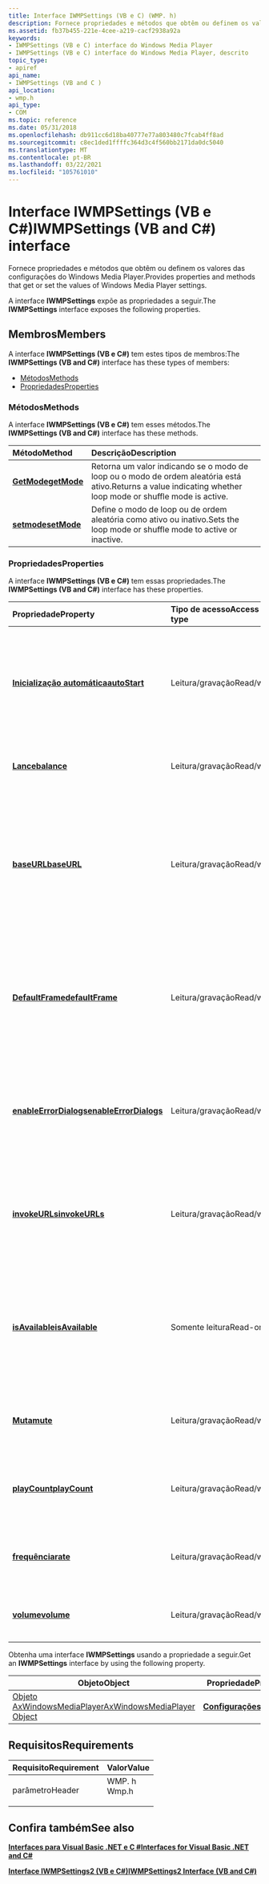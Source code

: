 ```yaml
---
title: Interface IWMPSettings (VB e C) (WMP. h)
description: Fornece propriedades e métodos que obtêm ou definem os valores das configurações do Windows Media Player. A interface IWMPSettings expõe as propriedades a seguir.
ms.assetid: fb37b455-221e-4cee-a219-cacf2938a92a
keywords:
- IWMPSettings (VB e C) interface do Windows Media Player
- IWMPSettings (VB e C) interface do Windows Media Player, descrito
topic_type:
- apiref
api_name:
- IWMPSettings (VB and C )
api_location:
- wmp.h
api_type:
- COM
ms.topic: reference
ms.date: 05/31/2018
ms.openlocfilehash: db911cc6d18ba40777e77a803480c7fcab4ff8ad
ms.sourcegitcommit: c8ec1ded1ffffc364d3c4f560bb2171da0dc5040
ms.translationtype: MT
ms.contentlocale: pt-BR
ms.lasthandoff: 03/22/2021
ms.locfileid: "105761010"
---
```

# <a name="iwmpsettings-vb-and-c-interface"></a><span data-ttu-id="74eb8-105">Interface IWMPSettings (VB e C#)</span><span class="sxs-lookup"><span data-stu-id="74eb8-105">IWMPSettings (VB and C#) interface</span></span>

<span data-ttu-id="74eb8-106">Fornece propriedades e métodos que obtêm ou definem os valores das configurações do Windows Media Player.</span><span class="sxs-lookup"><span data-stu-id="74eb8-106">Provides properties and methods that get or set the values of Windows Media Player settings.</span></span>

<span data-ttu-id="74eb8-107">A interface **IWMPSettings** expõe as propriedades a seguir.</span><span class="sxs-lookup"><span data-stu-id="74eb8-107">The **IWMPSettings** interface exposes the following properties.</span></span>

## <a name="members"></a><span data-ttu-id="74eb8-108">Membros</span><span class="sxs-lookup"><span data-stu-id="74eb8-108">Members</span></span>

<span data-ttu-id="74eb8-109">A interface **IWMPSettings (VB e C#)** tem estes tipos de membros:</span><span class="sxs-lookup"><span data-stu-id="74eb8-109">The **IWMPSettings (VB and C#)** interface has these types of members:</span></span>

-   [<span data-ttu-id="74eb8-110">Métodos</span><span class="sxs-lookup"><span data-stu-id="74eb8-110">Methods</span></span>](#methods)
-   [<span data-ttu-id="74eb8-111">Propriedades</span><span class="sxs-lookup"><span data-stu-id="74eb8-111">Properties</span></span>](#properties)

### <a name="methods"></a><span data-ttu-id="74eb8-112">Métodos</span><span class="sxs-lookup"><span data-stu-id="74eb8-112">Methods</span></span>

<span data-ttu-id="74eb8-113">A interface **IWMPSettings (VB e C#)** tem esses métodos.</span><span class="sxs-lookup"><span data-stu-id="74eb8-113">The **IWMPSettings (VB and C#)** interface has these methods.</span></span>



| <span data-ttu-id="74eb8-114">Método</span><span class="sxs-lookup"><span data-stu-id="74eb8-114">Method</span></span>                                                               | <span data-ttu-id="74eb8-115">Descrição</span><span class="sxs-lookup"><span data-stu-id="74eb8-115">Description</span></span>                                                                        |
|:---------------------------------------------------------------------|:-----------------------------------------------------------------------------------|
| [<span data-ttu-id="74eb8-116">**GetMode**</span><span class="sxs-lookup"><span data-stu-id="74eb8-116">**getMode**</span></span>](wmplibiwmpsettings-iwmpsettings-getmode--vb-and-c.md) | <span data-ttu-id="74eb8-117">Retorna um valor indicando se o modo de loop ou o modo de ordem aleatória está ativo.</span><span class="sxs-lookup"><span data-stu-id="74eb8-117">Returns a value indicating whether loop mode or shuffle mode is active.</span></span><br/> |
| [<span data-ttu-id="74eb8-118">**setmode**</span><span class="sxs-lookup"><span data-stu-id="74eb8-118">**setMode**</span></span>](wmplibiwmpsettings-iwmpsettings-setmode--vb-and-c.md) | <span data-ttu-id="74eb8-119">Define o modo de loop ou de ordem aleatória como ativo ou inativo.</span><span class="sxs-lookup"><span data-stu-id="74eb8-119">Sets the loop mode or shuffle mode to active or inactive.</span></span><br/>               |



 

### <a name="properties"></a><span data-ttu-id="74eb8-120">Propriedades</span><span class="sxs-lookup"><span data-stu-id="74eb8-120">Properties</span></span>

<span data-ttu-id="74eb8-121">A interface **IWMPSettings (VB e C#)** tem essas propriedades.</span><span class="sxs-lookup"><span data-stu-id="74eb8-121">The **IWMPSettings (VB and C#)** interface has these properties.</span></span>



| <span data-ttu-id="74eb8-122">Propriedade</span><span class="sxs-lookup"><span data-stu-id="74eb8-122">Property</span></span>                                                                                              | <span data-ttu-id="74eb8-123">Tipo de acesso</span><span class="sxs-lookup"><span data-stu-id="74eb8-123">Access type</span></span>           | <span data-ttu-id="74eb8-124">Descrição</span><span class="sxs-lookup"><span data-stu-id="74eb8-124">Description</span></span>                                                                                                                                  |
|:------------------------------------------------------------------------------------------------------|:----------------------|:---------------------------------------------------------------------------------------------------------------------------------------------|
| [<span data-ttu-id="74eb8-125">**Inicialização automática**</span><span class="sxs-lookup"><span data-stu-id="74eb8-125">**autoStart**</span></span>](wmplibiwmpsettings-iwmpsettings-autostart--vb-and-c.md)<br/>                   | <span data-ttu-id="74eb8-126">Leitura/gravação</span><span class="sxs-lookup"><span data-stu-id="74eb8-126">Read/write</span></span><br/> | <span data-ttu-id="74eb8-127">Obtém ou define um valor que indica se o item de mídia atual começa a ser reproduzido automaticamente.</span><span class="sxs-lookup"><span data-stu-id="74eb8-127">Gets or sets a value indicating whether the current media item begins playing automatically.</span></span> <br/>                                     |
| [<span data-ttu-id="74eb8-128">**Lance**</span><span class="sxs-lookup"><span data-stu-id="74eb8-128">**balance**</span></span>](wmplibiwmpsettings-iwmpsettings-balance--vb-and-c.md)<br/>                       | <span data-ttu-id="74eb8-129">Leitura/gravação</span><span class="sxs-lookup"><span data-stu-id="74eb8-129">Read/write</span></span><br/> | <span data-ttu-id="74eb8-130">Obtém ou define o saldo do estéreo atual.</span><span class="sxs-lookup"><span data-stu-id="74eb8-130">Gets or sets the current stereo balance.</span></span><br/>                                                                                          |
| [<span data-ttu-id="74eb8-131">**baseURL**</span><span class="sxs-lookup"><span data-stu-id="74eb8-131">**baseURL**</span></span>](wmplibiwmpsettings-iwmpsettings-baseurl--vb-and-c.md)<br/>                       | <span data-ttu-id="74eb8-132">Leitura/gravação</span><span class="sxs-lookup"><span data-stu-id="74eb8-132">Read/write</span></span><br/> | <span data-ttu-id="74eb8-133">Obtém ou define a URL base usada para resolução de caminho relativo com comandos de script de URL inseridos no conteúdo de mídia digital.</span><span class="sxs-lookup"><span data-stu-id="74eb8-133">Gets or sets the base URL used for relative path resolution with URL script commands that are embedded in digital media content.</span></span> <br/> |
| [<span data-ttu-id="74eb8-134">**DefaultFrame**</span><span class="sxs-lookup"><span data-stu-id="74eb8-134">**defaultFrame**</span></span>](wmplibiwmpsettings-iwmpsettings-defaultframe--vb-and-c.md)<br/>             | <span data-ttu-id="74eb8-135">Leitura/gravação</span><span class="sxs-lookup"><span data-stu-id="74eb8-135">Read/write</span></span><br/> | <span data-ttu-id="74eb8-136">Obtém ou define o nome do quadro usado para exibir uma URL recebida em um evento **scriptCommand** .</span><span class="sxs-lookup"><span data-stu-id="74eb8-136">Gets or sets the name of the frame used to display a URL that is received in a **scriptCommand** event.</span></span> <br/>                          |
| [<span data-ttu-id="74eb8-137">**enableErrorDialogs**</span><span class="sxs-lookup"><span data-stu-id="74eb8-137">**enableErrorDialogs**</span></span>](wmplibiwmpsettings-iwmpsettings-enableerrordialogs--vb-and-c.md)<br/> | <span data-ttu-id="74eb8-138">Leitura/gravação</span><span class="sxs-lookup"><span data-stu-id="74eb8-138">Read/write</span></span><br/> | <span data-ttu-id="74eb8-139">Obtém ou define um valor que indica se as caixas de diálogo de erro são exibidas automaticamente.</span><span class="sxs-lookup"><span data-stu-id="74eb8-139">Gets or sets a value indicating whether error dialog boxes are displayed automatically.</span></span><br/>                                           |
| [<span data-ttu-id="74eb8-140">**invokeURLs**</span><span class="sxs-lookup"><span data-stu-id="74eb8-140">**invokeURLs**</span></span>](wmplibiwmpsettings-iwmpsettings-invokeurls--vb-and-c.md)<br/>                 | <span data-ttu-id="74eb8-141">Leitura/gravação</span><span class="sxs-lookup"><span data-stu-id="74eb8-141">Read/write</span></span><br/> | <span data-ttu-id="74eb8-142">Obtém ou define um valor que indica se os eventos de URL devem iniciar um navegador da Web.</span><span class="sxs-lookup"><span data-stu-id="74eb8-142">Gets or sets a value indicating whether URL events should launch a Web browser.</span></span> <br/>                                                  |
| [<span data-ttu-id="74eb8-143">**isAvailable**</span><span class="sxs-lookup"><span data-stu-id="74eb8-143">**isAvailable**</span></span>](iwmpsettings-isavailable--vb-and-c.md)<br/>                                  | <span data-ttu-id="74eb8-144">Somente leitura</span><span class="sxs-lookup"><span data-stu-id="74eb8-144">Read-only</span></span><br/>  | <span data-ttu-id="74eb8-145">Obtém um valor que indica se uma ação especificada pode ser executada.</span><span class="sxs-lookup"><span data-stu-id="74eb8-145">Gets a value indicating whether a specified action can be performed.</span></span> <span data-ttu-id="74eb8-146">No C#, esse é o método **Get \_ IsAvailable** .</span><span class="sxs-lookup"><span data-stu-id="74eb8-146">In C#, this is the **get\_isAvailable** method.</span></span><br/>             |
| [<span data-ttu-id="74eb8-147">**Muta**</span><span class="sxs-lookup"><span data-stu-id="74eb8-147">**mute**</span></span>](wmplibiwmpsettings-iwmpsettings-mute--vb-and-c.md)<br/>                             | <span data-ttu-id="74eb8-148">Leitura/gravação</span><span class="sxs-lookup"><span data-stu-id="74eb8-148">Read/write</span></span><br/> | <span data-ttu-id="74eb8-149">Obtém ou define um valor que indica se o áudio está mudo.</span><span class="sxs-lookup"><span data-stu-id="74eb8-149">Gets or sets a value indicating whether audio is muted.</span></span> <br/>                                                                          |
| [<span data-ttu-id="74eb8-150">**playCount**</span><span class="sxs-lookup"><span data-stu-id="74eb8-150">**playCount**</span></span>](wmplibiwmpsettings-iwmpsettings-playcount--vb-and-c.md)<br/>                   | <span data-ttu-id="74eb8-151">Leitura/gravação</span><span class="sxs-lookup"><span data-stu-id="74eb8-151">Read/write</span></span><br/> | <span data-ttu-id="74eb8-152">Obtém ou define o número de vezes que um item de mídia será reproduzido.</span><span class="sxs-lookup"><span data-stu-id="74eb8-152">Gets or sets the number of times a media item will play.</span></span> <br/>                                                                         |
| [<span data-ttu-id="74eb8-153">**frequência**</span><span class="sxs-lookup"><span data-stu-id="74eb8-153">**rate**</span></span>](wmplibiwmpsettings-iwmpsettings-rate--vb-and-c.md)<br/>                             | <span data-ttu-id="74eb8-154">Leitura/gravação</span><span class="sxs-lookup"><span data-stu-id="74eb8-154">Read/write</span></span><br/> | <span data-ttu-id="74eb8-155">Obtém ou define a taxa de reprodução atual para vídeo.</span><span class="sxs-lookup"><span data-stu-id="74eb8-155">Gets or sets the current playback rate for video.</span></span> <br/>                                                                                |
| [<span data-ttu-id="74eb8-156">**volume**</span><span class="sxs-lookup"><span data-stu-id="74eb8-156">**volume**</span></span>](wmplibiwmpsettings-iwmpsettings-volume--vb-and-c.md)<br/>                         | <span data-ttu-id="74eb8-157">Leitura/gravação</span><span class="sxs-lookup"><span data-stu-id="74eb8-157">Read/write</span></span><br/> | <span data-ttu-id="74eb8-158">Obtém ou define o volume de reprodução atual.</span><span class="sxs-lookup"><span data-stu-id="74eb8-158">Gets or sets the current playback volume.</span></span> <br/>                                                                                        |



 

<span data-ttu-id="74eb8-159">Obtenha uma interface **IWMPSettings** usando a propriedade a seguir.</span><span class="sxs-lookup"><span data-stu-id="74eb8-159">Get an **IWMPSettings** interface by using the following property.</span></span>



| <span data-ttu-id="74eb8-160">Objeto</span><span class="sxs-lookup"><span data-stu-id="74eb8-160">Object</span></span>                                                                   | <span data-ttu-id="74eb8-161">Propriedade</span><span class="sxs-lookup"><span data-stu-id="74eb8-161">Property</span></span>                                                             |
|--------------------------------------------------------------------------|----------------------------------------------------------------------|
| [<span data-ttu-id="74eb8-162">Objeto AxWindowsMediaPlayer</span><span class="sxs-lookup"><span data-stu-id="74eb8-162">AxWindowsMediaPlayer Object</span></span>](axwindowsmediaplayer-object--vb-and-c.md) | [<span data-ttu-id="74eb8-163">**Configurações**</span><span class="sxs-lookup"><span data-stu-id="74eb8-163">**settings**</span></span>](axwmplib-axwindowsmediaplayer-settings--vb-and-c.md) |



 

## <a name="requirements"></a><span data-ttu-id="74eb8-164">Requisitos</span><span class="sxs-lookup"><span data-stu-id="74eb8-164">Requirements</span></span>



| <span data-ttu-id="74eb8-165">Requisito</span><span class="sxs-lookup"><span data-stu-id="74eb8-165">Requirement</span></span> | <span data-ttu-id="74eb8-166">Valor</span><span class="sxs-lookup"><span data-stu-id="74eb8-166">Value</span></span> |
|-------------------|----------------------------------------------------------------------------------|
| <span data-ttu-id="74eb8-167">parâmetro</span><span class="sxs-lookup"><span data-stu-id="74eb8-167">Header</span></span><br/> | <dl> <span data-ttu-id="74eb8-168"><dt>WMP. h</dt></span><span class="sxs-lookup"><span data-stu-id="74eb8-168"><dt>Wmp.h</dt></span></span> </dl> |



## <a name="see-also"></a><span data-ttu-id="74eb8-169">Confira também</span><span class="sxs-lookup"><span data-stu-id="74eb8-169">See also</span></span>

<dl> <dt>

[<span data-ttu-id="74eb8-170">**Interfaces para Visual Basic .NET e C #**</span><span class="sxs-lookup"><span data-stu-id="74eb8-170">**Interfaces for Visual Basic .NET and C#**</span></span>](interfaces-for-visual-basic--net-and-c.md)
</dt> <dt>

[<span data-ttu-id="74eb8-171">**Interface IWMPSettings2 (VB e C#)**</span><span class="sxs-lookup"><span data-stu-id="74eb8-171">**IWMPSettings2 Interface (VB and C#)**</span></span>](iwmpsettings2--vb-and-c.md)
</dt> </dl>

 

 





